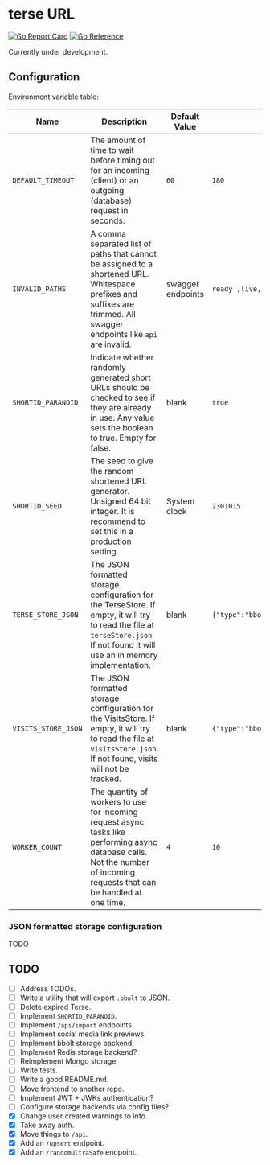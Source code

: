 # terse URL

[![Go Report Card](https://goreportcard.com/badge/github.com/MicahParks/terse-URL)](https://goreportcard.com/report/github.com/MicahParks/terse-URL) [![Go Reference](https://pkg.go.dev/badge/github.com/MicahParks/terse-URL.svg)](https://pkg.go.dev/github.com/MicahParks/terse-URL)

Currently under development.

## Configuration

Environment variable table:

|Name               |Description                                                                                                                                                                    |Default Value    |Example Value                               |
|-------------------|-------------------------------------------------------------------------------------------------------------------------------------------------------------------------------|-----------------|--------------------------------------------|
|`DEFAULT_TIMEOUT`  |The amount of time to wait before timing out for an incoming (client) or an outgoing (database) request in seconds.                                                            |`60`             |`180`                                       |
|`INVALID_PATHS`    |A comma separated list of paths that cannot be assigned to a shortened URL. Whitespace prefixes and suffixes are trimmed. All swagger endpoints like `api` are invalid.        |swagger endpoints|`ready ,live, v2`                           |
|`SHORTID_PARANOID` |Indicate whether randomly generated short URLs should be checked to see if they are already in use. Any value sets the boolean to true. Empty for false.                       |blank            |`true`                                      |
|`SHORTID_SEED`     |The seed to give the random shortened URL generator. Unsigned 64 bit integer. It is recommend to set this in a production setting.                                             |System clock     |`2301015`                                   |
|`TERSE_STORE_JSON` |The JSON formatted storage configuration for the TerseStore. If empty, it will try to read the file at `terseStore.json`. If not found it will use an in memory implementation.|blank            |`{"type":"bbolt","filePath":"terse.bbolt"}` |
|`VISITS_STORE_JSON`|The JSON formatted storage configuration for the VisitsStore. If empty, it will try to read the file at `visitsStore.json`. If not found, visits will not be tracked.          |blank            |`{"type":"bbolt","filePath":"visits.bbolt"}`|
|`WORKER_COUNT`     |The quantity of workers to use for incoming request async tasks like performing async database calls. Not the number of incoming requests that can be handled at one time.     |`4`              |`10`                                        |

### JSON formatted storage configuration
TODO

## TODO

- [ ] Address TODOs.
- [ ] Write a utility that will export `.bbolt` to JSON.
- [ ] Delete expired Terse.
- [ ] Implement `SHORTID_PARANOID`.
- [ ] Implement `/api/import` endpoints.
- [ ] Implement social media link previews.
- [ ] Implement bbolt storage backend.
- [ ] Implement Redis storage backend?
- [ ] Reimplement Mongo storage.
- [ ] Write tests.
- [ ] Write a good README.md.
- [ ] Move frontend to another repo.
- [ ] Implement JWT + JWKs authentication?
- [ ] Configure storage backends via config files?
- [x] Change user created warnings to info.
- [x] Take away auth.
- [x] Move things to `/api`.
- [x] Add an `/upsert` endpoint.
- [x] Add an `/randomUltraSafe` endpoint.

